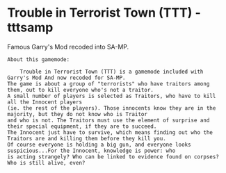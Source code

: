 Trouble in Terrorist Town (TTT) - tttsamp
=======

Famous Garry's Mod recoded into SA-MP.

	About this gamemode:

		Trouble in Terrorist Town (TTT) is a gamemode included with Garry's Mod And now recoded for SA-MP.
	The game is about a group of "terrorists" who have traitors among them, out to kill everyone who's not a traitor.
	A small number of players is selected as Traitors, who have to kill all the Innocent players
	(ie. the rest of the players). Those innocents know they are in the majority, but they do not know who is Traitor
	and who is not. The Traitors must use the element of surprise and their special equipment, if they are to succeed.
	The Innocent just have to survive, which means finding out who the Traitors are and killing them before they kill you.
	Of course everyone is holding a big gun, and everyone looks suspicious...For the Innocent, knowledge is power: who
	is acting strangely? Who can be linked to evidence found on corpses? Who is still alive, even?
